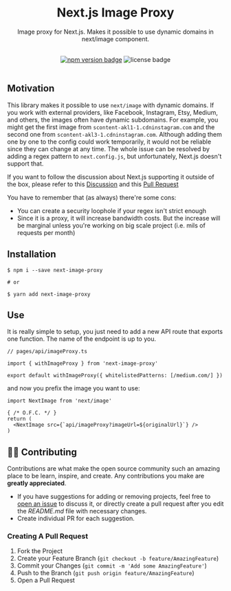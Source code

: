 <div align="center">
  <h1>Next.js Image Proxy</h1>
  <p>Image proxy for Next.js. Makes it possible to use dynamic domains in next/image component.</p>
  <br />
</div>

<div align="center">
  <a href="https://www.npmjs.com/package/next-image-proxy"><img alt="npm version badge" src="https://img.shields.io/npm/v/next-image-proxy"></a>
  <img alt="license badge" src="https://img.shields.io/npm/l/next-image-proxy">
</div>

<br />

## Motivation

This library makes it possible to use `next/image` with dynamic domains. If you work with external providers, like Facebook, Instagram, Etsy, Medium, and others, the images often have dynamic subdomains. For example, you might get the first image from `scontent-akl1-1.cdninstagram.com` and the second one from `scontent-akl3-1.cdninstagram.com`. Although adding them one by one to the config could work temporarily, it would not be reliable since they can change at any time. The whole issue can be resolved by adding a regex pattern to `next.config.js`, but unfortunately, Next.js doesn't support that.

If you want to follow the discussion about Next.js supporting it outside of the box, please refer to this [Discussion](https://github.com/vercel/next.js/discussions/18429) and this [Pull Request](https://github.com/vercel/next.js/pull/27345)

You have to remember that (as always) there're some cons:

- You can create a security loophole if your regex isn't strict enough
- Since it is a proxy, it will increase bandwidth costs. But the increase will be marginal unless you're working on big scale project (i.e. mils of requests per month)

## Installation

```
$ npm i --save next-image-proxy

# or

$ yarn add next-image-proxy
```

## Use

It is really simple to setup, you just need to add a new API route that exports one function. The name of the endpoint is up to you.

```tsx
// pages/api/imageProxy.ts

import { withImageProxy } from 'next-image-proxy'

export default withImageProxy({ whitelistedPatterns: [/medium.com/] })
```

and now you prefix the image you want to use:

```tsx
import NextImage from 'next/image'

{ /* O.F.C. */ }
return (
  <NextImage src={`api/imageProxy?imageUrl=${originalUrl}`} />
)
```

## 🤲🏻 Contributing

Contributions are what make the open source community such an amazing place to be learn, inspire, and create. Any contributions you make are **greatly appreciated**.

- If you have suggestions for adding or removing projects, feel free to [open an issue](https://github.com/Blazity/next-saas-starter/issues/new) to discuss it, or directly create a pull request after you edit the _README.md_ file with necessary changes.
- Create individual PR for each suggestion.

### Creating A Pull Request

1. Fork the Project
2. Create your Feature Branch (`git checkout -b feature/AmazingFeature`)
3. Commit your Changes (`git commit -m 'Add some AmazingFeature'`)
4. Push to the Branch (`git push origin feature/AmazingFeature`)
5. Open a Pull Request
